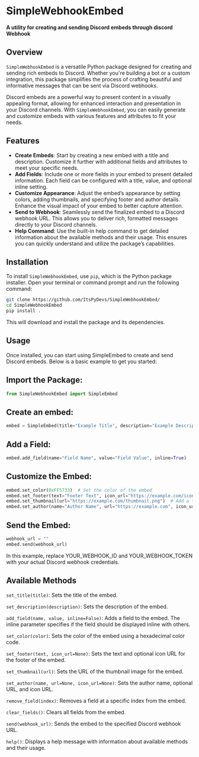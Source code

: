 # SimpleWebhookEmbed

**A utility for creating and sending Discord embeds through discord Webhook**

## Overview

`SimpleWebhookEmbed` is a versatile Python package designed for creating and sending rich embeds to Discord. Whether you're building a bot or a custom integration, this package simplifies the process of crafting beautiful and informative messages that can be sent via Discord webhooks. 

Discord embeds are a powerful way to present content in a visually appealing format, allowing for enhanced interaction and presentation in your Discord channels. With `SimpleWebhookEmbed`, you can easily generate and customize embeds with various features and attributes to fit your needs.

## Features

- **__Create Embeds__**: Start by creating a new embed with a title and description. Customize it further with additional fields and attributes to meet your specific needs.
- **__Add Fields__**: Include one or more fields in your embed to present detailed information. Each field can be configured with a title, value, and optional inline setting.
- **__Customize Appearance__**: Adjust the embed’s appearance by setting colors, adding thumbnails, and specifying footer and author details. Enhance the visual impact of your embed to better capture attention.
- **__Send to Webhook__**: Seamlessly send the finalized embed to a Discord webhook URL. This allows you to deliver rich, formatted messages directly to your Discord channels.
- **__Help Command__**: Use the built-in help command to get detailed information about the available methods and their usage. This ensures you can quickly understand and utilize the package’s capabilities.

## Installation

To install `SimpleWebhookEmbed`, use `pip`, which is the Python package installer. Open your terminal or command prompt and run the following command:

```bash
git clone https://github.com/ItsPyDevs/SimpleWebhookEmbed/
cd SimpleWebhookEmbed
pip install .
```
This will download and install the package and its dependencies.

## Usage
Once installed, you can start using SimpleEmbed to create and send Discord embeds. Below is a basic example to get you started:

## Import the Package:

```python
from SimpleWebhookEmbed import SimpleEmbed
```

## Create an embed:
```python
embed = SimpleEmbed(title="Example Title", description="Example Description")
```


## Add a Field:
```python
embed.add_field(name="Field Name", value="Field Value", inline=True)
```
## Customize the Embed:
```py
embed.set_color(0xFF5733)  # Set the color of the embed
embed.set_footer(text="Footer Text", icon_url="https://example.com/icon.png")  # Add a footer
embed.set_thumbnail(url="https://example.com/thumbnail.png")  # Add a thumbnail
embed.set_author(name="Author Name", url="https://example.com", icon_url="https://example.com/author-icon.png")  # Set the author
```

## Send the Embed:
```python
webhook_url = ""
embed.send(webhook_url)
```

In this example, replace YOUR_WEBHOOK_ID and YOUR_WEBHOOK_TOKEN with your actual Discord webhook credentials.

## Available Methods

`set_title(title)`: Sets the title of the embed.

`set_description(description)`: Sets the description of the embed.

`add_field(name, value, inline=False)`: Adds a field to the embed. The inline parameter specifies if the field should be displayed inline with others.

`set_color(color)`: Sets the color of the embed using a hexadecimal color code.

`set_footer(text, icon_url=None)`: Sets the text and optional icon URL for the footer of the embed.

`set_thumbnail(url)`: Sets the URL of the thumbnail image for the embed.

`set_author(name, url=None, icon_url=None)`: Sets the author name, optional URL, and icon URL.

`remove_field(index)`: Removes a field at a specific index from the embed.

`clear_fields()`: Clears all fields from the embed.

`send(webhook_url)`: Sends the embed to the specified Discord webhook URL.

`help()`: Displays a help message with information about available methods and their usage.

